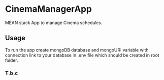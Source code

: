 # CinemaManagerApp

MEAN stack App to manage Cinema schedules.

## Usage
To run the app create mongoDB database and mongoURI variable with connection link to your database in .env file which should be created in root folder.

### T.b.c